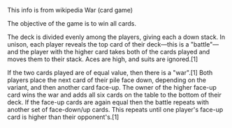 This info is from wikipedia
War (card game)

The objective of the game is to win all cards.

The deck is divided evenly among the players, giving each a down stack. In unison, each player reveals the top card of their deck—this
is a "battle"—and the player with the higher card takes both of the cards played and moves them to their stack. Aces are high, and suits
are ignored.[1]

If the two cards played are of equal value, then there is a "war".[1] Both players place the next card of their pile face down,
depending on the variant, and then another card face-up. The owner of the higher face-up card wins the war and adds all six cards on the
table to the bottom of their deck. If the face-up cards are again equal then the battle repeats with another set of face-down/up cards.
This repeats until one player's face-up card is higher than their opponent's.[1]
